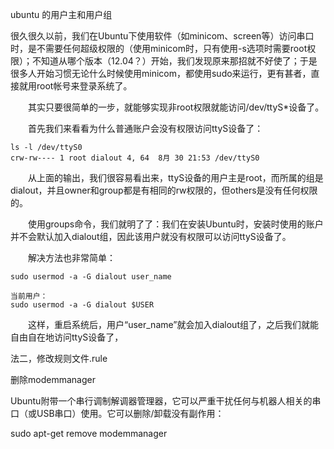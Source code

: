 ubuntu 的用户主和用户组

很久很久以前，我们在Ubuntu下使用软件（如minicom、screen等）访问串口时，是不需要任何超级权限的（使用minicom时，只有使用-s选项时需要root权限）；不知道从哪个版本（12.04？）开始，我们发现原来那招就不好使了；于是很多人开始习惯无论什么时候使用minicom，都使用sudo来运行，更有甚者，直接就用root帐号来登录系统了。

　　其实只要很简单的一步，就能够实现非root权限就能访问/dev/ttyS*设备了。

　　首先我们来看看为什么普通账户会没有权限访问ttyS设备了：

	ls -l /dev/ttyS0
	crw-rw---- 1 root dialout 4, 64  8月 30 21:53 /dev/ttyS0

　　从上面的输出，我们很容易看出来，ttyS设备的用户主是root，而所属的组是dialout，并且owner和group都是有相同的rw权限的，但others是没有任何权限的。

　　使用groups命令，我们就明了了：我们在安装Ubuntu时，安装时使用的账户并不会默认加入dialout组，因此该用户就没有权限可以访问ttyS设备了。

　　解决方法也非常简单：

	sudo usermod -a -G dialout user_name

	当前用户：
	sudo usermod -a -G dialout $USER

　　这样，重启系统后，用户“user_name”就会加入dialout组了，之后我们就能自由自在地访问ttyS设备了，


法二，修改规则文件.rule


删除modemmanager

Ubuntu附带一个串行调制解调器管理器，它可以严重干扰任何与机器人相关的串口（或USB串口）使用。它可以删除/卸载没有副作用：

sudo apt-get remove modemmanager
